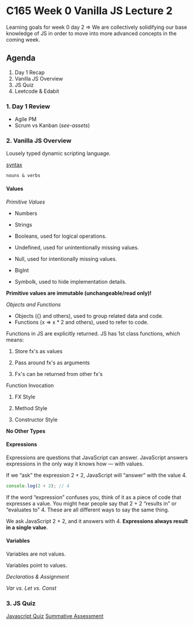 # C165 Week 0 Vanilla JS Lecture 2

Learning goals for week 0 day 2 => We are collectively solidifying our base knowledge of JS in order to move into more advanced concepts in the coming week.

## Agenda

1) Day 1 Recap
2) Vanilla JS Overview
3) JS Quiz
4) Leetcode & Edabit

### 1. Day 1 Review

- Agile PM
- Scrum vs Kanban (_see-assets_)

### 2. Vanilla JS Overview

Lousely typed dynamic scripting language.

[syntax](https://github.com/airbnb/javascript)

    nouns & verbs

#### **Values**

_Primitive Values_

- Numbers
- Strings
- Booleans, used for logical operations.

- Undefined, used for unintentionally missing values.
- Null, used for intentionally missing values.

- BigInt
- Symbolk, used to hide implementation details.

**Primitive values are immutable (unchangeable/read only)!**

_Objects and Functions_

- Objects ({} and others), used to group related data and code.
- Functions (x => x * 2 and others), used to refer to code.

Functions in JS are explicitly returned. JS has 1st class functions, which means:

1) Store fx's as values

2) Pass around fx's as arguments

3) Fx's can be returned from other fx's

Function Invocation

1) FX Style

2) Method Style

3) Constructor Style

**No Other Types**

#### **Expressions**

Expressions are questions that JavaScript can answer. JavaScript answers expressions in the only way it knows how — with values.

If we “ask” the expression 2 + 2, JavaScript will “answer” with the value 4.

```Javascript
console.log(2 + 2); // 4
```

If the word “expression” confuses you, think of it as a piece of code that expresses a value. You might hear people say that 2 + 2 “results in” or “evaluates to” 4. These are all different ways to say the same thing.

We ask JavaScript 2 + 2, and it answers with 4. **Expressions always result in a single value**.

#### **Variables**

Variables are not values.

Variables point to values.

_Declaratios & Assignment_

_Var vs. Let vs. Const_

### 3. JS Quiz

[Javascript Quiz](https://academy.engagelms.com/mod/quiz/view.php?id=45463)
[Summative Assessment](https://academy.engagelms.com/mod/quiz/view.php?id=45463)
